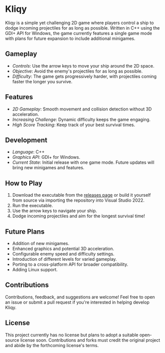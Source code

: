 # Kliqy

Kliqy is a simple yet challenging 2D game where players control a ship to dodge incoming projectiles for as long as possible. Written in C++ using the GDI+ API for Windows, the game currently features a single game mode with plans for future expansion to include additional minigames.

## Gameplay
- *Controls*: Use the arrow keys to move your ship around the 2D space.
- *Objective*: Avoid the enemy's projectiles for as long as possible.
- *Difficulty*: The game gets progressively harder, with projectiles coming faster the longer you survive.

## Features
- *2D Gameplay*: Smooth movement and collision detection without 3D acceleration.
- *Increasing Challenge*: Dynamic difficulty keeps the game engaging.
- *High Score Tracking*: Keep track of your best survival times.

## Development
- *Language*: C++
- *Graphics API*: GDI+ for Windows.
- *Current State*: Initial release with one game mode. Future updates will bring new minigames and features.

## How to Play
1. Download the executable from the [releases page](https://github.com/SolDev69/Kliqy/releases) or build it yourself from source via importing the repository into Visual Studio 2022.
2. Run the executable.
3. Use the arrow keys to navigate your ship.
4. Dodge incoming projectiles and aim for the longest survival time!

## Future Plans
- Addition of new minigames.
- Enhanced graphics and potential 3D acceleration.
- Configurable enemy speed and difficulty settings.
- Introduction of different levels for varied gameplay.
- Porting to a cross-platform API for broader compatibility.
- Adding Linux support.

## Contributions
Contributions, feedback, and suggestions are welcome! Feel free to open an issue or submit a pull request if you're interested in helping develop Kliqy.

## License
This project currently has no license but plans to adopt a suitable open-source license soon. Contributions and forks must credit the original project and abide by the forthcoming license's terms.
